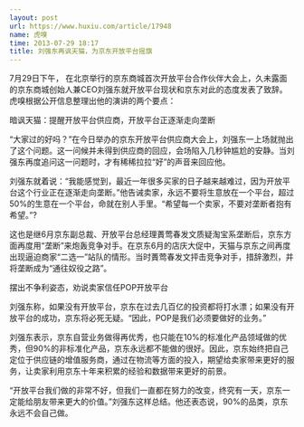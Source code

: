 ```yaml
---
layout: post
url: https://www.huxiu.com/article/17948
name: 虎嗅
time: 2013-07-29 18:17
title: 刘强东再讽天猫，为京东开放平台摇旗
---
```

7月29日下午， 在北京举行的京东商城首次开放平台合作伙伴大会上，久未露面的京东商城创始人兼CEO刘强东就开放平台现状和京东对此的态度发表了致辞。虎嗅根据公开信息整理出他的演讲的两个要点：

暗讽天猫：提醒开放平台供应商，开放平台正逐渐走向垄断

“大家过的好吗？”在今日举办的京东开放平台供应商大会上，刘强东一上场就抛出了这个问题。这一问候并未得到供应商的回应，会场陷入几秒钟尴尬的安静。当刘强东再度追问这一问题时，才有稀稀拉拉“好”的声音来回应他。

刘强东就着说：“我能感觉到，最近一年很多买家的日子越来越难过，因为开放平台这个行业正在逐渐走向垄断。”他告诫卖家，永远不要将生意放在一个平台，超过50%的生意在一个平台，命就在别人手里。“希望每一个卖家，不要对垄断者抱有希望。”?

这也是继6月京东副总裁、开放平台总经理蕢莺春发文质疑淘宝系垄断后，京东方面再度用“垄断”来炮轰竞争对手。在京东6月的店庆大促中，天猫与京东之间再度出现逼迫商家“二选一”站队的情形。当时蕢莺春发文抨击竞争对手，措辞激烈，并将垄断成为“通往奴役之路”。

摆出不争利姿态，劝说卖家信任POP开放平台

刘强东称，如果没有开放平台，京东在过去几百亿的投资都将打水漂；如果没有开放平台的成功，京东将必死无疑。“因此，POP是我们必须要做好的业务。”

刘强东表示，京东自营业务做得再优秀，也只能在10%的标准化产品领域做的优秀，但90%的非标准化产品，京东永远都不能做的很好。因此，京东始终把自己定位于供应链的增值服务商，通过在物流等方面的投入，期望给卖家带来更好的服务，让卖家利用京东十年来积累的经验和数据带来更好的前景。

“开放平台我们做的非常不好，但我们一直都在努力的改变，终究有一天，京东一定能给朋友带来更大的价值。”刘强东这样总结。他还表态说，90%的品类，京东永远不会自己做。

